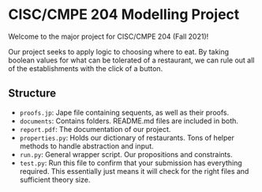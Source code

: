 # CISC/CMPE 204 Modelling Project

Welcome to the major project for CISC/CMPE 204 (Fall 2021)!

Our project seeks to apply logic to choosing where to eat.
By taking boolean values for what can be tolerated of a restaurant, we can rule out all of the establishments with the click of a button.

## Structure

* `proofs.jp`: Jape file containing sequents, as well as their proofs.
* `documents`: Contains folders. README.md files are included in both.
* `report.pdf`: The documentation of our project.
* `properties.py`: Holds our dictionary of restaurants. Tons of helper methods to handle abstraction and input.
* `run.py`: General wrapper script. Our propositions and constraints.
* `test.py`: Run this file to confirm that your submission has everything required. This essentially just means it will check for the right files and sufficient theory size.

